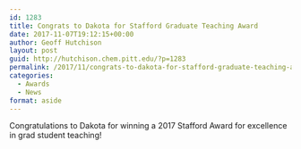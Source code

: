```yaml
---
id: 1283
title: Congrats to Dakota for Stafford Graduate Teaching Award
date: 2017-11-07T19:12:15+00:00
author: Geoff Hutchison
layout: post
guid: http://hutchison.chem.pitt.edu/?p=1283
permalink: /2017/11/congrats-to-dakota-for-stafford-graduate-teaching-award/
categories:
  - Awards
  - News
format: aside
---
```

Congratulations to Dakota for winning a 2017 Stafford Award for excellence in grad student teaching!